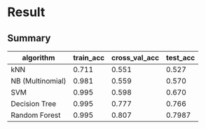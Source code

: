 # Result

## Summary
| algorithm        | train_acc | cross_val_acc | test_acc |
|------------------|-----------|---------------|----------|
| kNN              | 0.711     | 0.551         | 0.527    |
| NB (Multinomial) | 0.981     | 0.559         | 0.570    |
| SVM              | 0.995     | 0.598         | 0.670    |
| Decision Tree    | 0.995     | 0.777         | 0.766    |
| Random Forest    | 0.995     | 0.807         | 0.7987   |